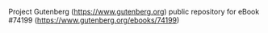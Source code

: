 Project Gutenberg (https://www.gutenberg.org) public repository for eBook #74199 (https://www.gutenberg.org/ebooks/74199)
